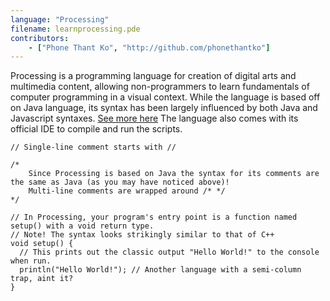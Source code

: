 ```yaml
---
language: "Processing"
filename: learnprocessing.pde
contributors:
    - ["Phone Thant Ko", "http://github.com/phonethantko"]
---
```

Processing is a programming language for creation of digital arts and multimedia content, allowing non-programmers to
learn fundamentals of computer programming in a visual context. While the language is based off on Java language,
its syntax has been largely influenced by both Java and Javascript syntaxes. [See more here](https://processing.org/reference/)
The language also comes with its official IDE to compile and run the scripts.

```Processing
// Single-line comment starts with //

/*
    Since Processing is based on Java the syntax for its comments are the same as Java (as you may have noticed above)!
    Multi-line comments are wrapped around /* */
*/

// In Processing, your program's entry point is a function named setup() with a void return type.
// Note! The syntax looks strikingly similar to that of C++
void setup() {
  // This prints out the classic output "Hello World!" to the console when run.
  println("Hello World!"); // Another language with a semi-column trap, aint it?
}

```
